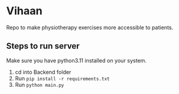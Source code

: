 # Vihaan

Repo to make physiotherapy exercises more accessible to patients.

## Steps to run server

Make sure you have python3.11 installed on your system.

1. cd into Backend folder
2. Run `pip install -r requirements.txt`
3. Run `python main.py`
